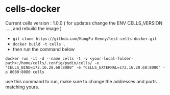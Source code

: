 # cells-docker

Current cells version : 1.0.0 ( for updates change the ENV CELLS_VERSION ...., and rebuild the image )

* `git clone https://github.com/KungFu-Kenny/test-cells-docker.git`
* `docker build -t cells .`
* then run the command below 

`docker run -it -d --name cells -t -v <your-local-folder-path>:/home/cells/.config/pydio/cells/ -e "CELLS_BIND=172.16.28.68:8080" -e "CELLS_EXTERNAL=172.16.28.68:8080" -p 8080:8080 cells`

use this command to run, make sure to change the addresses and ports matching yours.


